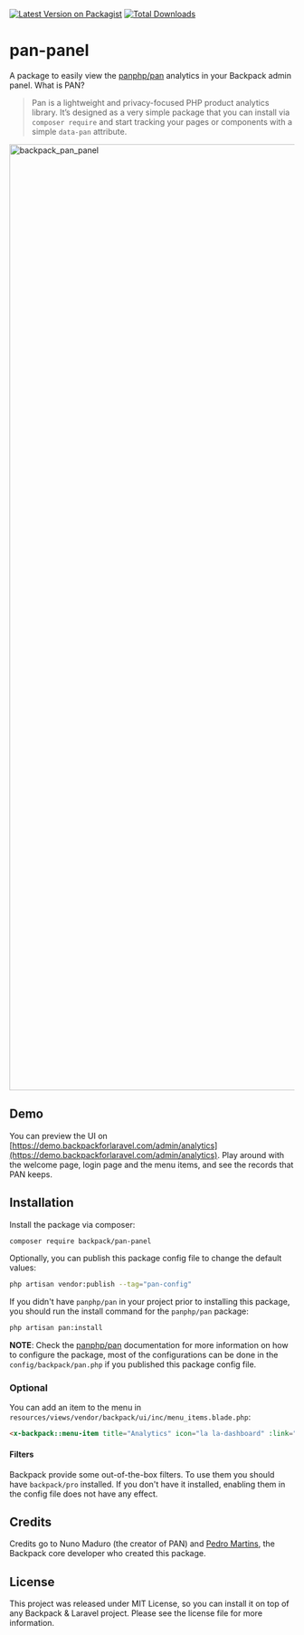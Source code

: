 [![Latest Version on Packagist][ico-version]][link-packagist]
[![Total Downloads][ico-downloads]][link-downloads]

# pan-panel

A package to easily view the [panphp/pan](https://github.com/panphp/pan) analytics in your Backpack admin panel. What is PAN?

> Pan is a lightweight and privacy-focused PHP product analytics library. It’s designed as a very simple package that you can install via `composer require` and start tracking your pages or components with a simple `data-pan` attribute.

<img width="1673" alt="backpack_pan_panel" src="https://github.com/user-attachments/assets/572d2b02-c069-4e41-b1f6-5b903d5b2ebd">

## Demo

You can preview the UI on [https://demo.backpackforlaravel.com/admin/analytics](https://demo.backpackforlaravel.com/admin/analytics). Play around with the welcome page, login page and the menu items, and see the records that PAN keeps.

## Installation

Install the package via composer:

```bash
composer require backpack/pan-panel
```

Optionally, you can publish this package config file to change the default values:

```bash
php artisan vendor:publish --tag="pan-config"
```

If you didn't have `panphp/pan` in your project prior to installing this package, you should run the install command for the `panphp/pan` package:

```bash
php artisan pan:install
```

**NOTE**: Check the [panphp/pan](https://github.com/panphp/pan) documentation for more information on how to configure the package, most of the configurations can be done in the `config/backpack/pan.php` if you published this package config file.

### Optional

You can add an item to the menu in `resources/views/vendor/backpack/ui/inc/menu_items.blade.php`:

```html
<x-backpack::menu-item title="Analytics" icon="la la-dashboard" :link="backpack_url(config('backpack.pan.panel_route_prefix'))" />
```

#### Filters

Backpack provide some out-of-the-box filters. To use them you should have `backpack/pro` installed. If you don't have it installed, enabling them in the config file does not have any effect. 

## Credits

Credits go to Nuno Maduro (the creator of PAN) and [Pedro Martins](https://github.com/pxpm), the Backpack core developer who created this package.

## License

This project was released under MIT License, so you can install it on top of any Backpack & Laravel project. Please see the license file for more information.

[ico-version]: https://img.shields.io/packagist/v/backpack/pan-panel.svg?style=flat-square
[ico-downloads]: https://img.shields.io/packagist/dt/backpack/pan-panel.svg?style=flat-square

[link-packagist]: https://packagist.org/packages/backpack/pan-panel
[link-downloads]: https://packagist.org/packages/backpack/pan-panel
